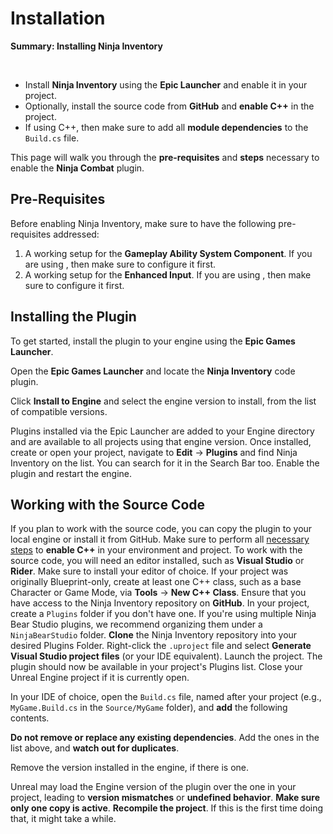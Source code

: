 # Installation
<primary-label ref="inventory"/>

<tldr>
    <p><b>Summary: Installing Ninja Inventory</b></p>
    <br/>
    <ul>
        <li>Install <b>Ninja Inventory</b> using the <b>Epic Launcher</b> and enable it in your project.</li>
        <li>Optionally, install the source code from <b>GitHub</b> and <b>enable C++</b> in the project.</li>
        <li>If using C++, then make sure to add all <b>module dependencies</b> to the <code>Build.cs</code> file.</li>
    </ul>
</tldr>

This page will walk you through the **pre-requisites** and **steps** necessary to enable the **Ninja Combat** plugin.

## Pre-Requisites
Before enabling Ninja Inventory, make sure to have the following pre-requisites addressed:
1. A working setup for the **Gameplay Ability System Component**. If you are using **[](gas_overview.md)**, then make sure to configure it first.
2. A working setup for the **Enhanced Input**. If you are using **[](ipt_overview.md)**, then make sure to configure it first.

## Installing the Plugin
To get started, install the plugin to your engine using the **Epic Games Launcher**.

<procedure title="Installing via the Epic Launcher" collapsible="true" default-state="expanded">
    <step>Open the <b>Epic Games Launcher</b> and locate the <b>Ninja Inventory</b> code plugin.</step>
    <step>
        <p>Click <b>Install to Engine</b> and select the engine version to install, from the list of compatible versions.</p>
        <tip>Plugins installed via the Epic Launcher are added to your Engine directory and are available to all projects using that engine version.</tip>
    </step>
    <step>Once installed, create or open your project, navigate to <b>Edit</b> &rarr; <b>Plugins</b> and find Ninja Inventory on the list. You can search for it in the Search Bar too.</step>
    <step>Enable the plugin and restart the engine.</step>
</procedure>

## Working with the Source Code
<secondary-label ref="advanced"/>
If you plan to work with the source code, you can copy the plugin to your local engine or install it from GitHub. 

<procedure title="Enable C++ in your Project" collapsible="true" default-state="expanded">
    <step>Make sure to perform all <a href="https://dev.epicgames.com/documentation/en-us/unreal-engine/setting-up-your-development-environment-for-cplusplus-in-unreal-engine">necessary steps</a> to <b>enable C++</b> in your environment and project.</step>
    <step>To work with the source code, you will need an editor installed, such as <b>Visual Studio</b> or <b>Rider</b>. Make sure to install your editor of choice.</step>
    <step>If your project was originally Blueprint-only, create at least one C++ class, such as a base Character or Game Mode, via <b>Tools</b> &rarr; <b>New C++ Class</b>.</step>
</procedure>

<procedure title="GitHub Repository" collapsible="true" default-state="expanded">
    <step>Ensure that you have access to the Ninja Inventory repository on <b>GitHub</b>.</step>
    <step>In your project, create a <code>Plugins</code> folder if you don't have one. If you're using multiple Ninja Bear Studio plugins, we recommend organizing them under a <code>NinjaBearStudio</code> folder.</step>
    <step><b>Clone</b> the Ninja Inventory repository into your desired Plugins Folder.</step>
    <step>Right-click the <code>.uproject</code> file and select <b>Generate Visual Studio project files</b> (or your IDE equivalent).</step>
    <step>Launch the project. The plugin should now be available in your project's Plugins list.</step>
</procedure>

<procedure title="Enable C++ Modules" collapsible="true" default-state="expanded">
    <step>Close your Unreal Engine project if it is currently open.</step>
    <step>
        <p>In your IDE of choice, open the <code>Build.cs</code> file, named after your project (e.g., <code>MyGame.Build.cs</code> in the <code>Source/MyGame</code> folder), and <b>add</b> the following contents.</p>
        <code-block lang="c#" src="inv_setup_build.cs"/>
        <warning><b>Do not remove or replace any existing dependencies</b>. Add the ones in the list above, and <b>watch out for duplicates</b>.</warning>
    </step>
    <step>
        <p>Remove the version installed in the engine, if there is one.</p>
        <tip>Unreal may load the Engine version of the plugin over the one in your project, leading to <b>version mismatches</b> or <b>undefined behavior</b>. <b>Make sure only one copy is active</b>.</tip>
    </step>
    <step><b>Recompile the project</b>. If this is the first time doing that, it might take a while.</step>
</procedure>
